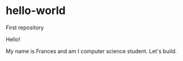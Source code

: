# hello-world
First repository

Hello!

My name is Frances and am I computer science student. 
Let's build.
